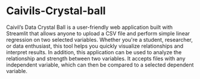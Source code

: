 # Caivils-Crystal-ball
Caivil’s Data Crystal Ball is a user-friendly web application built with Streamlit that allows anyone to upload a CSV file and perform simple linear regression on two selected variables. Whether you're a student, researcher, or data enthusiast, this tool helps you quickly visualize relationships and interpret results.
In addition, this application can be used to analyze the relationship and strength between two variables. It accepts files with any independent variable, which can then be compared to a selected dependent variable.
